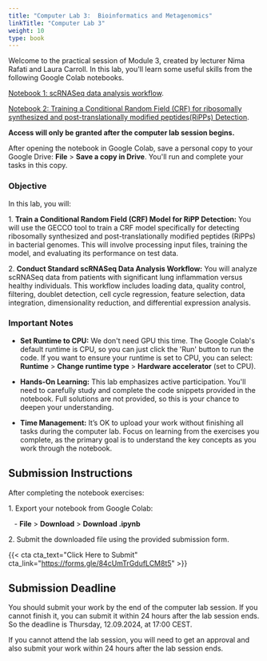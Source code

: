 ```yaml
---
title: "Computer Lab 3:  Bioinformatics and Metagenomics"
linkTitle: "Computer Lab 3"
weight: 10
type: book
---
```


Welcome to the practical session of Module 3, created by lecturer Nima Rafati and Laura Carroll. In this lab, you'll learn some useful skills from the following Google Colab notebooks.

[Notebook 1: scRNASeq data analysis workflow](https://). 

[Notebook 2: Training a Conditional Random Field (CRF) for ribosomally synthesized and post-translationally modified peptides(RiPPs) Detection](https://). 

**Access will only be granted after the computer lab session begins.**

After opening the notebook in Google Colab, save a personal copy to your Google Drive: **File** > **Save a copy in Drive**. You'll run and complete your tasks in this copy.

### Objective

In this lab, you will:

1\. **Train a Conditional Random Field (CRF) Model for RiPP Detection:** You will use the GECCO tool to train a CRF model specifically for detecting ribosomally synthesized and post-translationally modified peptides (RiPPs) in bacterial genomes. This will involve processing input files, training the model, and evaluating its performance on test data.

2\. **Conduct Standard scRNASeq Data Analysis Workflow:** You will analyze scRNASeq data from patients with significant lung inflammation versus healthy individuals. This workflow includes loading data, quality control, filtering, doublet detection, cell cycle regression, feature selection, data integration, dimensionality reduction, and differential expression analysis.

### Important Notes

- **Set Runtime to CPU:** We don't need GPU this time. The Google Colab's default runtime is CPU, so you can just click the 'Run' button to run the code. If you want to ensure your runtime is set to CPU, you can select: **Runtime** > **Change runtime type** > **Hardware accelerator** (set to CPU).

- **Hands-On Learning:** This lab emphasizes active participation. You'll need to carefully study and complete the code snippets provided in the notebook. Full solutions are not provided, so this is your chance to deepen your understanding.

- **Time Management:** It’s OK to upload your work without finishing all tasks during the computer lab. Focus on learning from the exercises you complete, as the primary goal is to understand the key concepts as you work through the notebook.

## Submission Instructions

After completing the notebook exercises:

1\. Export your notebook from Google Colab:

   - **File** > **Download** > **Download .ipynb**

2\. Submit the downloaded file using the provided submission form.

{{< cta cta_text="Click Here to Submit" cta_link="https://forms.gle/84cUmTrGdufLCM8t5" >}}

## Submission Deadline

You should submit your work by the end of the computer lab session. If you cannot finish it, you can submit it within 24 hours after the lab session ends. So the deadline is Thursday, 12.09.2024, at 17:00 CEST.

If you cannot attend the lab session, you will need to get an approval and also submit your work within 24 hours after the lab session ends.
